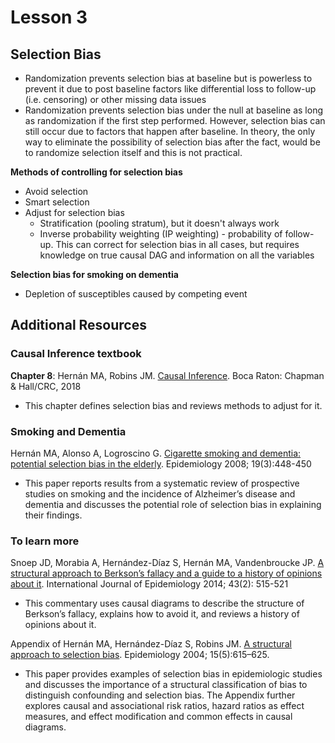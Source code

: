 # Lesson 3

## Selection Bias

* Randomization prevents selection bias at baseline but is powerless to prevent
  it due to post baseline factors like differential loss to follow-up (i.e.
  censoring) or other missing data issues
* Randomization prevents selection bias under the null at baseline as long as
  randomization if the first step performed. However, selection bias can still
  occur due to factors that happen after baseline. In theory, the only way to
  eliminate the possibility of selection bias after the fact, would be to
  randomize selection itself and this is not practical.
 
**Methods of controlling for selection bias**

* Avoid selection
* Smart selection
* Adjust for selection bias
  - Stratification (pooling stratum), but it doesn't always work 
  - Inverse probability weighting (IP weighting) - probability of follow-up.
    This can correct for selection bias in all cases, but requires knowledge on
    true causal DAG and information on all the variables

**Selection bias for smoking on dementia**

* Depletion of susceptibles caused by competing event

## Additional Resources

### Causal Inference textbook

**Chapter 8**: Hernán MA, Robins JM.
[Causal Inference]().
Boca Raton: Chapman & Hall/CRC, 2018

* This chapter defines selection bias and reviews methods to adjust for it.

### Smoking and Dementia

Hernán MA, Alonso A, Logroscino G.
[Cigarette smoking and dementia: potential selection bias in the elderly](http://journals.lww.com/epidem/Fulltext/2008/05000/Cigarette_Smoking_and_Dementia__Potential.17.aspx).
Epidemiology 2008; 19(3):448-450

* This paper reports results from a systematic review of prospective studies on
  smoking and the incidence of Alzheimer’s disease and dementia and discusses
  the potential role of selection bias in explaining their findings. 

### To learn more

Snoep JD, Morabia A, Hernández-Díaz S, Hernán MA, Vandenbroucke JP.
[A structural approach to Berkson’s fallacy and a guide to a history of opinions about it](https://academic.oup.com/ije/article/43/2/515/680398/Commentary-A-structural-approach-to-Berkson-s).
International Journal of Epidemiology 2014; 43(2): 515-521

* This commentary uses causal diagrams to describe the structure of Berkson’s
  fallacy, explains how to avoid it, and reviews a history of opinions about
  it.

Appendix of Hernán MA, Hernández-Díaz S, Robins JM.
[A structural approach to selection bias](http://journals.lww.com/epidem/Fulltext/2004/09000/A_Structural_Approach_to_Selection_Bias.20.aspx).
Epidemiology 2004; 15(5):615–625.

* This paper provides examples of selection bias in epidemiologic studies and
  discusses the importance of a structural classification of bias to
  distinguish confounding and selection bias. The Appendix further explores
  causal and associational risk ratios, hazard ratios as effect measures, and
  effect modification and common effects in causal diagrams.
